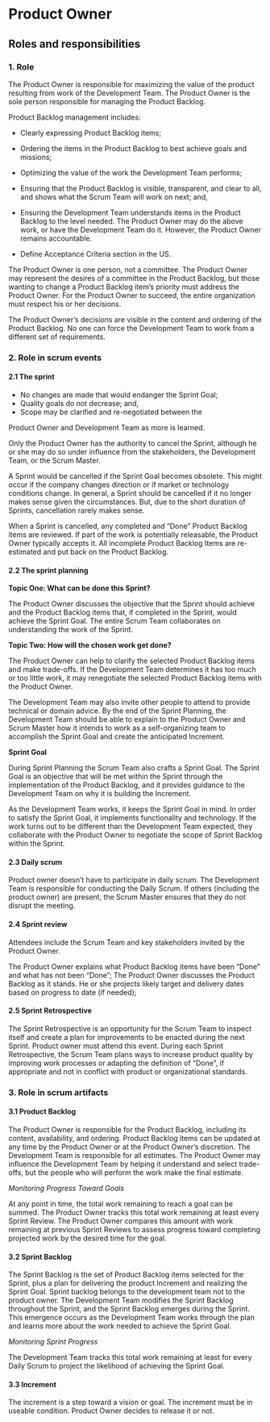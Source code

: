 # Product Owner

## Roles and responsibilities

### 1. Role
The Product Owner is responsible for maximizing the value of the product resulting from work of the Development Team. 
The Product Owner is the sole person responsible for managing the Product Backlog. 

Product Backlog management includes: 
- 	Clearly expressing Product Backlog items;
- 	Ordering the items in the Product Backlog to best achieve goals and missions;
- 	Optimizing the value of the work the Development Team performs; 
-	Ensuring that the Product Backlog is visible, transparent, and clear to all, and shows what the Scrum Team will work on next; and, 
-	Ensuring the Development Team understands items in the Product Backlog to the level needed. 
The Product Owner may do the above work, or have the Development Team do it. However, the Product Owner remains accountable. 

-	Define Acceptance Criteria section in the US. 

The Product Owner is one person, not a committee. The Product Owner may represent the desires of a committee in the Product Backlog, but those wanting to change a Product Backlog item’s priority must address the Product Owner.
For the Product Owner to succeed, the entire organization must respect his or her decisions.

The Product Owner’s decisions are visible in the content and ordering of the Product Backlog. No one can force the Development Team to work from a different set of requirements.


### 2. Role in scrum events

#### 2.1 The sprint
- No changes are made that would endanger the Sprint Goal; 
- Quality goals do not decrease; and, 
-	Scope may be clarified and re-negotiated between the 

Product Owner and Development Team as more is learned.

Only the Product Owner has the authority to cancel the Sprint, although he or she may do so under influence from the stakeholders, the Development Team, or the Scrum Master. 

A Sprint would be cancelled if the Sprint Goal becomes obsolete. This might occur if the company changes direction or if market or technology conditions change. In general, a Sprint should be cancelled if it no longer makes sense given the circumstances. But, due to the short duration of Sprints, cancellation rarely makes sense.

When a Sprint is cancelled, any completed and “Done” Product Backlog items are reviewed. If part of the work is potentially releasable, the Product Owner typically accepts it. All incomplete Product Backlog Items are re-estimated and put back on the Product Backlog. 

#### 2.2 The sprint planning

__Topic One: What can be done this Sprint?__

The Product Owner discusses the objective that the Sprint should achieve and the Product Backlog items that, if completed in the Sprint, would achieve the Sprint Goal. The entire Scrum Team collaborates on understanding the work of the Sprint. 

__Topic Two: How will the chosen work get done?__

The Product Owner can help to clarify the selected Product Backlog items and make trade-offs. 
If the Development Team determines it has too much or too little work, it may renegotiate the selected Product Backlog items with the Product Owner.

The Development Team may also invite other people to attend to provide technical or domain advice. By the end of the Sprint Planning, the Development Team should be able to explain to the Product Owner and Scrum Master how it intends to work as a self-organizing team to accomplish the Sprint Goal and create the anticipated Increment. 

__Sprint Goal__

During Sprint Planning the Scrum Team also crafts a Sprint Goal. The Sprint Goal is an objective that will be met within the Sprint through the implementation of the Product Backlog, and it provides guidance to the Development Team on why it is building the Increment.

As the Development Team works, it keeps the Sprint Goal in mind. In order to satisfy the Sprint Goal, it implements functionality and technology. If the work turns out to be different than the Development Team expected, they collaborate with the Product Owner to negotiate the scope of Sprint Backlog within the Sprint. 

#### 2.3 Daily scrum

Product owner doesn’t have to participate in daily scrum.
The Development Team is responsible for conducting the Daily Scrum. If others (including the product owner) are present, the Scrum Master ensures that they do not disrupt the meeting.

#### 2.4 Sprint review

Attendees include the Scrum Team and key stakeholders invited by the Product Owner.

The Product Owner explains what Product Backlog items have been “Done” and what has not been “Done”;
The Product Owner discusses the Product Backlog as it stands. He or she projects likely target and delivery dates based on progress to date (if needed);


#### 2.5 Sprint Retrospective

The Sprint Retrospective is an opportunity for the Scrum Team to inspect itself and create a plan for improvements to be enacted during the next Sprint.
Product owner must attend this event.
During each Sprint Retrospective, the Scrum Team plans ways to increase product quality by improving work processes or adapting the definition of “Done”, if appropriate and not in conflict with product or organizational standards.


### 3. Role in scrum artifacts

#### 3.1 Product Backlog
The Product Owner is responsible for the Product Backlog, including its content, availability, and ordering.
Product Backlog items can be updated at any time by the Product Owner or at the Product Owner’s discretion.
The Development Team is responsible for all estimates. The Product Owner may influence the Development Team by helping it understand and select trade-offs, but the people who will perform the work make the final estimate.

_Monitoring Progress Toward Goals_

At any point in time, the total work remaining to reach a goal can be summed. The Product Owner tracks this total work remaining at least every Sprint Review. The Product Owner compares this amount with work remaining at previous Sprint Reviews to assess progress toward completing projected work by the desired time for the goal. 

#### 3.2 Sprint Backlog

The Sprint Backlog is the set of Product Backlog items selected for the Sprint, plus a plan for delivering the product Increment and realizing the Sprint Goal. 
Sprint backlog belongs to the development team not to the product owner. 
The Development Team modifies the Sprint Backlog throughout the Sprint, and the Sprint Backlog emerges during the Sprint. This emergence occurs as the Development Team works through the plan and learns more about the work needed to achieve the Sprint Goal.

_Monitoring Sprint Progress_

The Development Team tracks this total work remaining at least for every Daily Scrum to project the likelihood of achieving the Sprint Goal. 

#### 3.3 Increment

The increment is a step toward a vision or goal. The increment must be in useable condition. Product Owner decides to release it or not.

